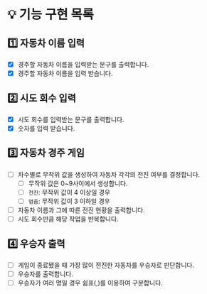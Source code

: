 # 💡 기능 구현 목록

## 1️⃣ 자동차 이름 입력
- [x] 경주할 자동차 이름을 입력받는 문구를 출력합니다. 
- [x] 경주할 자동차 이름을 입력 받습니다.

## 2️⃣ 시도 회수 입력 
- [x] 시도 회수를 입력받는 문구를 출력합니다.
- [x] 숫자를 입력 받습니다.

## 3️⃣ 자동차 경주 게임
- [ ] 차수별로 무작위 값을 생성하여 자동차 각각의 전진 여부를 결정합니다.
  - [ ] 무작위 값은 0~9사이에서 생성합니다.
  - [ ] `전진`: 무작위 값이 4 이상일 경우
  - [ ] `멈춤`: 무작위 값이 3 이하일 경우
- [ ] 자동차 이름과 그에 따른 전진 현황을 출력합니다.
- [ ] 시도 회수만큼 해당 작업을 반복합니다.

## 4️⃣ 우승자 출력
- [ ] 게임이 종료됐을 때 가장 많이 전진한 자동차를 우승자로 판단합니다. 
- [ ] 우승자를 출력합니다.
- [ ] 우승자가 여러 명일 경우 쉼표(,)를 이용하여 구분합니다.